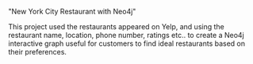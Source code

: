 "New York City Restaurant with Neo4j" 


This project used the restaurants appeared on Yelp, and using the restaurant name, location, phone number, ratings etc.. to create a Neo4j interactive graph useful for customers to find ideal restaurants based on their preferences.
